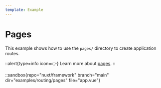 ```yaml
---
template: Example
---
```


# Pages

This example shows how to use the `pages/` directory to create application routes.

::alert{type=info icon=👉}
Learn more about [pages](/docs/directory-structure/pages).
::

::sandbox{repo="nuxt/framework" branch="main" dir="examples/routing/pages" file="app.vue"}

